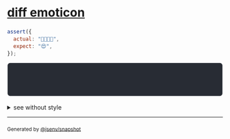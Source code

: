# [diff emoticon](../../string.test.js#L53)

```js
assert({
  actual: "👨‍👩‍👧‍👧",
  expect: "😍",
});
```

![img](throw.svg)

<details>
  <summary>see without style</summary>

```console
AssertionError: actual and expect are different

actual: "👨‍👩‍👧‍👧"
expect: "😍"
```

</details>


---

<sub>
  Generated by <a href="https://github.com/jsenv/core/tree/main/packages/tooling/snapshot">@jsenv/snapshot</a>
</sub>
